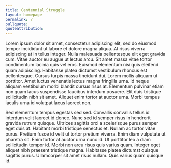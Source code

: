 ```yaml
---
title: Centennial Struggle
layout: homepage
permalink: /
pullquote:
quoteattribution:
---
```


Lorem ipsum dolor sit amet, consectetur adipiscing elit, sed do eiusmod tempor incididunt ut labore et dolore magna aliqua. At risus viverra adipiscing at in tellus integer. Nulla malesuada pellentesque elit eget gravida cum. Vitae auctor eu augue ut lectus arcu. Sit amet massa vitae tortor condimentum lacinia quis vel eros. Euismod elementum nisi quis eleifend quam adipiscing. Habitasse platea dictumst vestibulum rhoncus est pellentesque. Cursus turpis massa tincidunt dui. Lorem mollis aliquam ut porttitor. Amet luctus venenatis lectus magna fringilla urna. Id neque aliquam vestibulum morbi blandit cursus risus at. Elementum pulvinar etiam non quam lacus suspendisse faucibus interdum posuere. Elit duis tristique sollicitudin nibh sit amet. Aliquet enim tortor at auctor urna. Morbi tempus iaculis urna id volutpat lacus laoreet non.

Sed elementum tempus egestas sed sed. Convallis convallis tellus id interdum velit laoreet id donec. Nunc sed id semper risus in hendrerit gravida rutrum quisque. Ultrices sagittis orci a scelerisque purus semper eget duis at. Habitant morbi tristique senectus et. Nullam ac tortor vitae purus. Pretium fusce id velit ut tortor pretium viverra. Enim diam vulputate ut pharetra sit. Enim tortor at auctor urna nunc id. Ut porttitor leo a diam sollicitudin tempor id. Morbi non arcu risus quis varius quam. Integer eget aliquet nibh praesent tristique magna. Habitasse platea dictumst quisque sagittis purus. Ullamcorper sit amet risus nullam. Quis varius quam quisque id.
